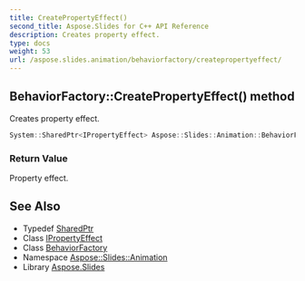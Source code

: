 ```yaml
---
title: CreatePropertyEffect()
second_title: Aspose.Slides for C++ API Reference
description: Creates property effect.
type: docs
weight: 53
url: /aspose.slides.animation/behaviorfactory/createpropertyeffect/
---
```

## BehaviorFactory::CreatePropertyEffect() method


Creates property effect.

```cpp
System::SharedPtr<IPropertyEffect> Aspose::Slides::Animation::BehaviorFactory::CreatePropertyEffect() override
```


### Return Value

Property effect.

## See Also

* Typedef [SharedPtr](../../../system/sharedptr/)
* Class [IPropertyEffect](../../ipropertyeffect/)
* Class [BehaviorFactory](../)
* Namespace [Aspose::Slides::Animation](../../)
* Library [Aspose.Slides](../../../)